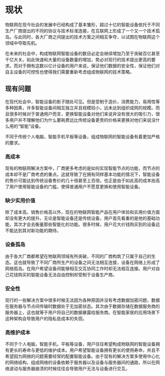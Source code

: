 # 现状
物联网在现今社会的发展中已经构成了基本雏形，超过十亿的智能设备依托于不同生产厂商提出的不同的协议与技术标准连接，在互联网上形成了一个又一个技术孤岛。与此同时，各大厂商之间提出的技术方案之间相互争夺，以试图在物联网这个领域中夺取先机。

在未来的社会中，构成物联网智能设备的数目必定会继续增加乃至于突破百亿甚至千亿大关。如此快速和大量的设备数量的增加，势必对现行的技术提出更高的要求。而对于拥有这数以亿计设备的用户来说，保证他们数据的安全性，保证他们对自主设备的可控性也使得我们需要重新考虑组成物联网的技术策略。

## 现有问题
在现代社会中，智能设备的影子随处可见。但是受制于造价，消费能力，易用性等多种因素，许多智能设备间相互独立并且规模较小，远未达到组织成网的规模。而且很多时候对于普通用户而言，更换智能设备对他们来说并没有很大的吸引力，很多用户并不理解他们为什么要耗费远比传统设备更贵的价格来更换对他们来说没什么用的“智能”设备。

不同于传统个人电脑，智能手机平板等设备，组成物联网的智能设备有着更加严格的要求。
### 高成本
现有的物联网解决方案中，厂商更多考虑的是如何实现智能节点的功能，而节点的成本却不是厂商考虑的重点。这就导致了在拥有同样基本功能的情况下，智能设备的售价可能达到传统设备售价的几十倍甚至上百倍。也正是由于如此高的成本抬高了用户使用智能设备的门槛，使得普通用户不愿意更换和使用智能设备。

### 缺少实用价值
除了成本高，销售价格高以外，现在的物联网智能产品在用户体验和实用价值方面却没有更大的提升。无论是智能设备还是传统设备，用户首先看重的是他的基础功能，其次才会去衡量那些智能化的功能。很多时候，用户花大价钱购买到的设备远不能达到其对新功能的期待。

### 设备孤岛
由于各大厂商都希望在物联网领域有所突破，不同的厂商构筑了只属于自己的生态。这也就导致了不同厂商所生产的设备之间无法相互连接，设备在网络上形成了网络孤岛。在用户希望设备间能够相互交互协同工作时却无法相互连接。用户对自己花钱购买的智能设备无法自由控制却受制于设备生产商。

### 安全性
现行的一些解决方案中很多时候无法因为各种原因并没有考虑数据加密问题，数据在服务器与节点间传输时数据处于无加密状态。其次由于数据存储在数据服务商的服务器上，这也就等于用户将自己的数据暴露给服务商。在智能家居的应用场景下这种架构会导致用户的隐私低成本的失窃。

### 高维护成本
不同于个人电脑，智能手机，平板等设备，用户往往希望构成物联网的智能设备拥有更长的寿命与更低的维护成本。用户希望智能设备拥有更长的使用寿命，并且不希望因为网络的问题需要经常的配置智能设备。由于现有的解决方案多使用中心化的网络结构，组成网络的设备依赖于服务器以及设备与服务器间的通路，所以在网络波动与服务器崩溃的时候往往会导致用户无法与设备进行交互。

